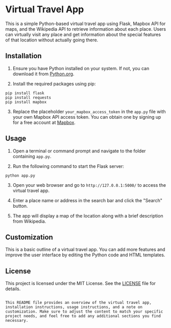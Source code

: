 # Virtual Travel App

This is a simple Python-based virtual travel app using Flask, Mapbox API for maps, and the Wikipedia API to retrieve information about each place. Users can virtually visit any place and get information about the special features of that location without actually going there.

## Installation

1. Ensure you have Python installed on your system. If not, you can download it from [Python.org](https://www.python.org/downloads/).

2. Install the required packages using pip:

```
pip install flask
pip install requests
pip install mapbox
```

3. Replace the placeholder `your_mapbox_access_token` in the `app.py` file with your own Mapbox API access token. You can obtain one by signing up for a free account at [Mapbox](https://www.mapbox.com/).

## Usage

1. Open a terminal or command prompt and navigate to the folder containing `app.py`.

2. Run the following command to start the Flask server:

```
python app.py
```

3. Open your web browser and go to `http://127.0.0.1:5000/` to access the virtual travel app.

4. Enter a place name or address in the search bar and click the "Search" button.

5. The app will display a map of the location along with a brief description from Wikipedia.

## Customization

This is a basic outline of a virtual travel app. You can add more features and improve the user interface by editing the Python code and HTML templates.

## License

This project is licensed under the MIT License. See the [LICENSE](LICENSE) file for details.
```

This README file provides an overview of the virtual travel app, installation instructions, usage instructions, and a note on customization. Make sure to adjust the content to match your specific project needs, and feel free to add any additional sections you find necessary.
